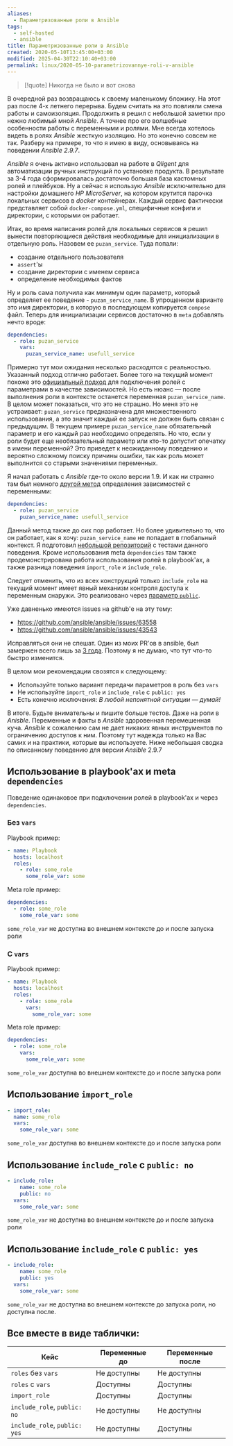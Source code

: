 ```yaml
---
aliases:
  - Параметризованные роли в Ansible
tags:
  - self-hosted
  - ansible
title: Параметризованные роли в Ansible
created: 2020-05-10T13:45:00+03:00
modified: 2025-04-30T22:10:40+03:00
permalink: linux/2020-05-10-parametrizovannye-roli-v-ansible
---
```


> [!quote]
> Никогда не было и вот снова

В очередной раз возвращаюсь к своему маленькому бложику. На этот раз после 4-х летнего перерыва. Будем считать на это повлияли смена работы и самоизоляция. Продолжить я решил с небольшой заметки про нежно любимый мной _Ansible_. А точнее про его волшебные особенности работы с переменными и ролями. Мне всегда хотелось видеть в ролях _Ansible_ жесткую изоляцию. Но это конечно совсем не так. Разберу на примере, то что я имею в виду, основываясь на поведении _Ansible 2.9.7_.

_Ansible_ я очень активно использовал на работе в _Qligent_ для автоматизации ручных инструкций по установке продукта. В результате за 3-4 года сформировалась достаточно большая база кастомных ролей и плейбуков. Ну а сейчас я использую _Ansible_ исключительно для настройки домашнего _HP MicroServer_, на котором крутится парочка локальных сервисов в _docker_ контейнерах. Каждый сервис фактически представляет собой `docker-compose.yml`, специфичные конфиги и директории, с которыми он работает.

Итак, во время написания ролей для локальных сервисов я решил вынести повторяющиеся действия необходимые для инициализации в отдельную роль. Назовем ее `puzan_service`. Туда попали:

- создание отдельного пользователя
- `assert`'ы
- создание директории с именем сервиса
- определение необходимых фактов

Ну и роль сама получила как минимум один параметр, который определяет ее поведение - `puzan_service_name`. В упрощенном варианте это имя директории, в которую в последующем копируется `compose` файл. Теперь для инициализации сервисов достаточно в `meta` добавлять нечто вроде:

```yaml
dependencies:
  - role: puzan_service
    vars:
      puzan_service_name: usefull_service
```

Примерно тут мои ожидания несколько расходятся с реальностью. Указанный подход отлично работает. Более того на текущий момент похоже это [официальный подход](https://docs.ansible.com/ansible/latest/user_guide/playbooks_reuse_roles.html#role-dependencies) для подключения ролей с параметрами в качестве зависимостей. Но есть нюанс — после выполнения роли в контексте останется переменная `puzan_service_name`. В целом может показаться, что это не страшно. Но меня это не устраивает: `puzan_service` предназначена для множественного использования, а это значит каждый ее запуск не должен быть связан с предыдущим. В текущем примере `puzan_service_name` обязательный параметр и его каждый раз необходимо определять. Но что, если у роли будет еще необязательный параметр или кто-то допустит опечатку в имени переменной? Это приведет к неожиданному поведению и вероятно сложному поиску причины ошибки, так как роль может выполнится со старыми значениями переменных.

Я начал работать с _Ansible_ где-то около версии 1.9. И как ни странно там был немного [другой метод](https://docs.ansible.com/ansible/2.3/playbooks_roles.html#role-dependencies) определения зависимостей с переменными:

```yaml
dependencies:
  - role: puzan_service
    puzan_service_name: usefull_service
```

Данный метод также до сих пор работает. Но более удивительно то, что он работает, как я хочу: `puzan_service_name` не попадает в глобальный контекст. Я подготовил [небольшой репозиторий](https://github.com/puzan/ansible_role_vars_tests) с тестами данного поведения. Кроме использования meta `dependencies` там также продемонстрирована работа использования ролей в playbook'ах, а также разница поведения `import_role` и `include_role`.

Следует отменить, что из всех конструкций только `include_role` на текущий момент имеет явный механизм контроля доступа к переменным снаружи. Это реализовано через [параметр `public`](https://docs.ansible.com/ansible/latest/modules/include_role_module.html).

Уже давненько имеются issues на github'е на эту тему:

- <https://github.com/ansible/ansible/issues/63558>
- <https://github.com/ansible/ansible/issues/43543>

Исправляться они не спешат. Один из моих PR'ов в ansible, был замержен всего лишь за [3 года](https://github.com/ansible/ansible/pull/19073). Поэтому я не думаю, что тут что-то быстро изменится.

В целом мои рекомендации свозятся к следующему:

- Используйте только вариант передачи параметров в роль без `vars`
- Не используйте `import_role` и `include_role` с `public: yes`
- Есть конечно исключения: _В любой непонятной ситуации — думай!_

В итоге. Будьте внимательны и пишите больше тестов. Даже на роли в _Anisble_. Переменные и факты в _Ansible_ здоровенная перемешенная куча. _Ansible_ к сожалению сам не дает никаких явных инструментов по ограничению доступов к ним. Поэтому тут надежда только на Вас самих и на практики, которые вы используете. Ниже небольшая сводка по описанному поведению для версии _Ansible_ 2.9.7

## Использование в playbook'ах и meta `dependencies`

Поведение одинаковое при подключении ролей в playbook'ах и через `dependencies`.

### Без `vars`

Playbook пример:

```yaml
- name: Playbook
  hosts: localhost
  roles:
	- role: some_role
	  some_role_var: some
```

Meta role пример:

```yaml
dependencies:
  - role: some_role
	some_role_var: some
```

`some_role_var` не доступна во внешнем контексте до и после запуска роли

### C `vars`

Playbook пример:

```yaml
- name: Playbook
  hosts: localhost
  roles:
	- role: some_role
	  vars:
		some_role_var: some
```

Meta role пример:

```yaml
dependencies:
  - role: some_role
	vars:
	  some_role_var: some
```

`some_role_var` доступна во внешнем контексте до и после запуска роли

## Использование `import_role`

```yaml
- import_role:
  name: some_role
  vars:
	some_role_var: some
```

`some_role_var` доступна во внешнем контексте до и после запуска роли

## Использование `include_role` с `public: no`

```yaml
- include_role:
	name: some_role
	public: no
  vars:
	some_role_var: some
```

`some_role_var` не доступна во внешнем контексте до и после запуска роли

## Использование `include_role` с `public: yes`

```yaml
- include_role:
	name: some_role
	public: yes
  vars:
	some_role_var: some
```

`some_role_var` не доступна во внешнем контексте до запуска роли, но доступна после.

## Все вместе в виде таблички:

| Кейс                          | Переменные до | Переменные после |
|-------------------------------|---------------|------------------|
| `roles` без `vars`            | Не доступны   | Не доступны      |
| `roles` с `vars`              | Доступны      | Доступны         |
| `import_role`                 | Доступны      | Доступны         |
| `include_role`, `public: no`  | Не доступны   | Не доступны      |
| `include_role`, `public: yes` | Не доступны   | Доступны         |
